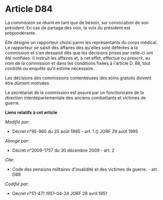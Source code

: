 # Article D84

La commission se réunit en tant que de besoin, sur convocation de son président. En cas de partage des voix, la voix du
président est prépondérante.

Elle désigne un rapporteur choisi parmi les représentants du corps médical. Le rapporteur se saisit des affaires dès qu'elles
sont déférées à la commission et s'en dessaisit dès que les décisions prises par celle-ci ont été notifiées. Il instruit les
affaires et, à cet effet, effectue ou prescrit, au nom de la commission et dans les conditions fixées à l'article D. 88, tout
contrôle ou enquête qu'il estime nécessaire.

Les décisions des commissions contentieuses des soins gratuits doivent être dûment motivées.

Le secrétariat de la commission est assuré par un fonctionnaire de la direction interdépartementale des anciens combattants
et victimes de guerre.

**Liens relatifs à cet article**

_Modifié par_:

  - Décret n°95-960 du 25 août 1995 - art. 1 () JORF 29 août 1995

_Abrogé par_:

  - Décret n°2009-1757 du 30 décembre 2009 - art. 2

_Cite_:

  - Code des pensions militaires d'invalidité et des victimes de guerre. - art. D88

_Codifié par_:

  - Décret n°51-471 1951-04-24 JORF 28 avril 1951
